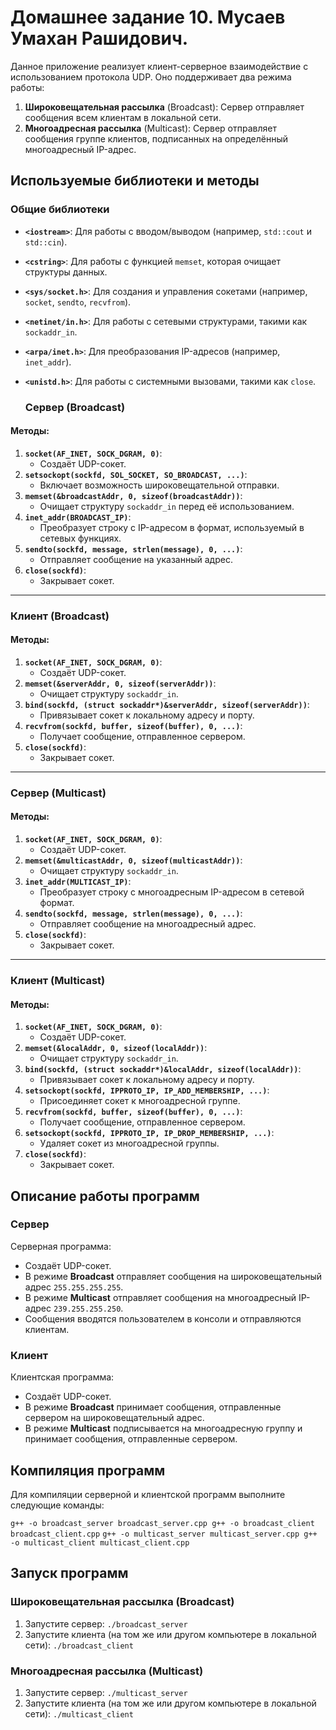 # Домашнее задание 10. Мусаев Умахан Рашидович.

Данное приложение реализует клиент-серверное взаимодействие с использованием протокола UDP. Оно поддерживает два режима работы:
1. **Широковещательная рассылка** (Broadcast): Сервер отправляет сообщения всем клиентам в локальной сети.
2. **Многоадресная рассылка** (Multicast): Сервер отправляет сообщения группе клиентов, подписанных на определённый многоадресный IP-адрес.

## Используемые библиотеки и методы

### Общие библиотеки
- **`<iostream>`**: Для работы с вводом/выводом (например, `std::cout` и `std::cin`).
- **`<cstring>`**: Для работы с функцией `memset`, которая очищает структуры данных.
- **`<sys/socket.h>`**: Для создания и управления сокетами (например, `socket`, `sendto`, `recvfrom`).
- **`<netinet/in.h>`**: Для работы с сетевыми структурами, такими как `sockaddr_in`.
- **`<arpa/inet.h>`**: Для преобразования IP-адресов (например, `inet_addr`).
- **`<unistd.h>`**: Для работы с системными вызовами, такими как `close`.


  ### Сервер (Broadcast)
#### Методы:
1. **`socket(AF_INET, SOCK_DGRAM, 0)`**:
   - Создаёт UDP-сокет.
2. **`setsockopt(sockfd, SOL_SOCKET, SO_BROADCAST, ...)`**:
   - Включает возможность широковещательной отправки.
3. **`memset(&broadcastAddr, 0, sizeof(broadcastAddr))`**:
   - Очищает структуру `sockaddr_in` перед её использованием.
4. **`inet_addr(BROADCAST_IP)`**:
   - Преобразует строку с IP-адресом в формат, используемый в сетевых функциях.
5. **`sendto(sockfd, message, strlen(message), 0, ...)`**:
   - Отправляет сообщение на указанный адрес.
6. **`close(sockfd)`**:
   - Закрывает сокет.

---

### Клиент (Broadcast)
#### Методы:
1. **`socket(AF_INET, SOCK_DGRAM, 0)`**:
   - Создаёт UDP-сокет.
2. **`memset(&serverAddr, 0, sizeof(serverAddr))`**:
   - Очищает структуру `sockaddr_in`.
3. **`bind(sockfd, (struct sockaddr*)&serverAddr, sizeof(serverAddr))`**:
   - Привязывает сокет к локальному адресу и порту.
4. **`recvfrom(sockfd, buffer, sizeof(buffer), 0, ...)`**:
   - Получает сообщение, отправленное сервером.
5. **`close(sockfd)`**:
   - Закрывает сокет.

---

### Сервер (Multicast)
#### Методы:
1. **`socket(AF_INET, SOCK_DGRAM, 0)`**:
   - Создаёт UDP-сокет.
2. **`memset(&multicastAddr, 0, sizeof(multicastAddr))`**:
   - Очищает структуру `sockaddr_in`.
3. **`inet_addr(MULTICAST_IP)`**:
   - Преобразует строку с многоадресным IP-адресом в сетевой формат.
4. **`sendto(sockfd, message, strlen(message), 0, ...)`**:
   - Отправляет сообщение на многоадресный адрес.
5. **`close(sockfd)`**:
   - Закрывает сокет.

---

### Клиент (Multicast)
#### Методы:
1. **`socket(AF_INET, SOCK_DGRAM, 0)`**:
   - Создаёт UDP-сокет.
2. **`memset(&localAddr, 0, sizeof(localAddr))`**:
   - Очищает структуру `sockaddr_in`.
3. **`bind(sockfd, (struct sockaddr*)&localAddr, sizeof(localAddr))`**:
   - Привязывает сокет к локальному адресу и порту.
4. **`setsockopt(sockfd, IPPROTO_IP, IP_ADD_MEMBERSHIP, ...)`**:
   - Присоединяет сокет к многоадресной группе.
5. **`recvfrom(sockfd, buffer, sizeof(buffer), 0, ...)`**:
   - Получает сообщение, отправленное сервером.
6. **`setsockopt(sockfd, IPPROTO_IP, IP_DROP_MEMBERSHIP, ...)`**:
   - Удаляет сокет из многоадресной группы.
7. **`close(sockfd)`**:
   - Закрывает сокет.

## Описание работы программ

### Сервер
Серверная программа:
- Создаёт UDP-сокет.
- В режиме **Broadcast** отправляет сообщения на широковещательный адрес `255.255.255.255`.
- В режиме **Multicast** отправляет сообщения на многоадресный IP-адрес `239.255.255.250`.
- Сообщения вводятся пользователем в консоли и отправляются клиентам.

### Клиент
Клиентская программа:
- Создаёт UDP-сокет.
- В режиме **Broadcast** принимает сообщения, отправленные сервером на широковещательный адрес.
- В режиме **Multicast** подписывается на многоадресную группу и принимает сообщения, отправленные сервером.

## Компиляция программ
Для компиляции серверной и клиентской программ выполните следующие команды:

`g++ -o broadcast_server broadcast_server.cpp g++ -o broadcast_client broadcast_client.cpp`
`g++ -o multicast_server multicast_server.cpp g++ -o multicast_client multicast_client.cpp`

## Запуск программ

### Широковещательная рассылка (Broadcast)
1. Запустите сервер:
   `./broadcast_server`
2. Запустите клиента (на том же или другом компьютере в локальной сети):
`./broadcast_client`


### Многоадресная рассылка (Multicast)
1. Запустите сервер:
`./multicast_server`
2. Запустите клиента (на том же или другом компьютере в локальной сети):
`./multicast_client`
